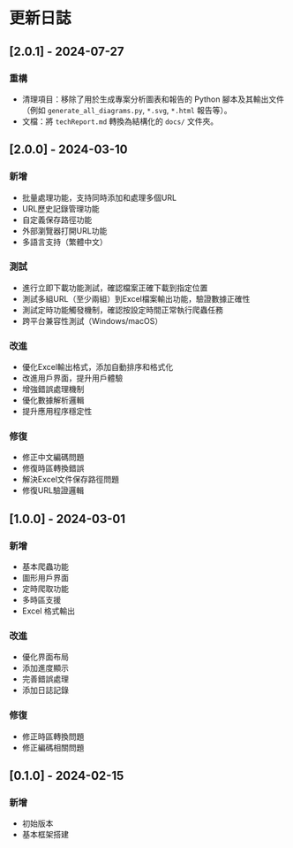 # 更新日誌

## [2.0.1] - 2024-07-27

### 重構
- 清理項目：移除了用於生成專案分析圖表和報告的 Python 腳本及其輸出文件（例如 `generate_all_diagrams.py`, `*.svg`, `*.html` 報告等）。
- 文檔：將 `techReport.md` 轉換為結構化的 `docs/` 文件夾。

## [2.0.0] - 2024-03-10

### 新增
- 批量處理功能，支持同時添加和處理多個URL
- URL歷史記錄管理功能
- 自定義保存路徑功能
- 外部瀏覽器打開URL功能
- 多語言支持（繁體中文）

### 測試
- 進行立即下載功能測試，確認檔案正確下載到指定位置
- 測試多組URL（至少兩組）到Excel檔案輸出功能，驗證數據正確性
- 測試定時功能觸發機制，確認按設定時間正常執行爬蟲任務
- 跨平台兼容性測試（Windows/macOS）

### 改進
- 優化Excel輸出格式，添加自動排序和格式化
- 改進用戶界面，提升用戶體驗
- 增強錯誤處理機制
- 優化數據解析邏輯
- 提升應用程序穩定性

### 修復
- 修正中文編碼問題
- 修復時區轉換錯誤
- 解決Excel文件保存路徑問題
- 修復URL驗證邏輯

## [1.0.0] - 2024-03-01

### 新增
- 基本爬蟲功能
- 圖形用戶界面
- 定時爬取功能
- 多時區支援
- Excel 格式輸出

### 改進
- 優化界面布局
- 添加進度顯示
- 完善錯誤處理
- 添加日誌記錄

### 修復
- 修正時區轉換問題
- 修正編碼相關問題

## [0.1.0] - 2024-02-15

### 新增
- 初始版本
- 基本框架搭建 